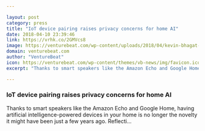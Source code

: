 ```yaml
---

layout: post
category: press
title: "IoT device pairing raises privacy concerns for home AI"
date: 2018-04-10 23:39:46
link: https://vrhk.co/2GMVcs8
image: https://venturebeat.com/wp-content/uploads/2018/04/kevin-bhagat-461951-unsplash-e1523375761444.jpg?fit=1200%2C800&strip=all
domain: venturebeat.com
author: "VentureBeat"
icon: https://venturebeat.com/wp-content/themes/vb-news/img/favicon.ico
excerpt: "Thanks to smart speakers like the Amazon Echo and Google Home, having artificial intelligence-powered devices in your home is no longer the novelty it might have been just a few years ago. Reflecti…"

---
```


### IoT device pairing raises privacy concerns for home AI

Thanks to smart speakers like the Amazon Echo and Google Home, having artificial intelligence-powered devices in your home is no longer the novelty it might have been just a few years ago. Reflecti…